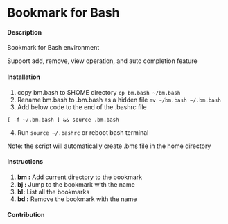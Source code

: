 # Bookmark for Bash

#### Description
Bookmark for Bash environment

Support add, remove, view operation, and auto completion feature

#### Installation

1. copy bm.bash to $HOME directory ``` cp bm.bash ~/bm.bash ```
2. Rename bm.bash to .bm.bash as a hidden file ``` mv ~/bm.bash ~/.bm.bash ```
3. Add below code to the end of the .bashrc file
```
[ -f ~/.bm.bash ] && source .bm.bash
```
4. Run ``` source ~/.bashrc ``` or reboot bash terminal

Note: the script will automatically create .bms file in the home directory

#### Instructions

1. **bm <bookmark name>:** Add current directory to the bookmark
2. **bj <bookmark name>:** Jump to the bookmark with the name
3. **bl:**                 List all the bookmarks
4. **bd <bookmark name>:** Remove the bookmark with the name

#### Contribution

